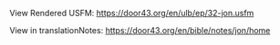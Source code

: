 View Rendered USFM: https://door43.org/en/ulb/ep/32-jon.usfm

View in translationNotes: https://door43.org/en/bible/notes/jon/home

